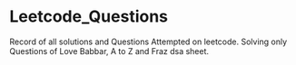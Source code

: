 # Leetcode_Questions
Record of all solutions and Questions Attempted on leetcode.
Solving only Questions of Love Babbar, A to Z and  Fraz dsa sheet.   
 
 
